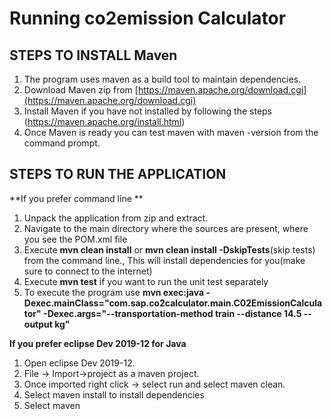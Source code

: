 # Running co2emission Calculator



## **STEPS TO INSTALL Maven**

 1. The program uses maven as a build tool to maintain dependencies.
 2. Download Maven zip from  [https://maven.apache.org/download.cgi](https://maven.apache.org/download.cgi)
 3. Install Maven if you have not installed by following the steps    (https://maven.apache.org/install.html)
 4. Once Maven is ready you can test maven with  maven -version from the command prompt.

## **STEPS TO RUN THE APPLICATION**

**If you prefer command line **
 1. Unpack the application from zip and extract.
 2. Navigate to the main directory where the sources are present,    where you see the POM.xml file
 3. Execute **mvn clean install** or **mvn clean install -DskipTests**(skip tests)  from the command line., This will install dependencies for you(make sure to connect to the internet)
 4. Execute **mvn test** if you want to run the unit test separately 
 5. To execute the program use **mvn exec:java -Dexec.mainClass="com.sap.co2calculator.main.C02EmissionCalculator" -Dexec.args="--transportation-method train --distance 14.5  --output kg"**
 
**If you prefer eclipse Dev 2019-12 for Java**
  1. Open eclipse Dev 2019-12. 
  2. File -> Import->project as a maven project.
  3. Once imported right click -> select run and select maven clean.
  4. Select maven install to install dependencies
  5. Select maven

<!--stackedit_data:
eyJoaXN0b3J5IjpbLTk2OTI1NzE2MywtMTIyNTE0Mzk0OSwxOT
Y4NzcyMzI1LC0xMTAwMzY3NDgzXX0=
-->